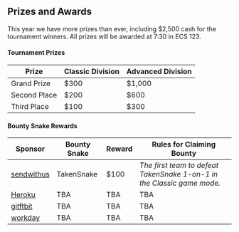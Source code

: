 ## Prizes and Awards

This year we have more prizes than ever, including $2,500 cash for the tournament winners. All prizes will be awarded at 7:30 in ECS 123.

#### Tournament Prizes

<table class="table">
    <thead>
        <tr>
            <th>Prize</th>
            <th>Classic Division</th>
            <th>Advanced Division</th>
        </tr>
    </thead>
    <tbody>
        <tr>
            <td>Grand Prize</td>
            <td>$300</td>
            <td>$1,000</td>
        </tr>
        <tr>
            <td>Second Place</td>
            <td>$200</td>
            <td>$600</td>
        </tr>
        <tr>
            <td>Third Place</td>
            <td>$100</td>
            <td>$300</td>
        </tr>
    </tbody>
</table>

#### Bounty Snake Rewards

<table class="table table-striped">
    <thead>
        <tr>
            <th>Sponsor</th>
            <th>Bounty Snake</th>
            <th>Reward</th>
            <th>Rules for Claiming Bounty</th>
        </tr>
    </thead>
    <tbody>
        <tr>
            <td><a href="https://www.sendwithus.com">sendwithus</a></td>
            <td>TakenSnake</td>
            <td>$100</td>
            <td><em>The first team to defeat TakenSnake 1-on-1 in the Classic game mode.</em></td>
        </tr>
        <tr>
            <td><a href="www.heroku.com">Heroku</a></td>
            <td>TBA</td>
            <td>TBA</td>
            <td>TBA</td>
        </tr>
        <tr>
            <td><a href="www.giftbit.com">gitftbit</a></td>
            <td>TBA</td>
            <td>TBA</td>
            <td>TBA</td>
        </tr>
        <tr>
            <td><a href="www.workday.com">workday</a></td>
            <td>TBA</td>
            <td>TBA</td>
            <td>TBA</td>
        </tr>
    </tbody>
</table>
